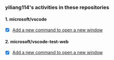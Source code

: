 ### yiliang114's activities in these repositories

#### 1. microsoft/vscode

- [x] [Add a new command to open a new window]()

#### 2. microsoft/vscode-test-web

- [x] [Add a new command to open a new window]()
